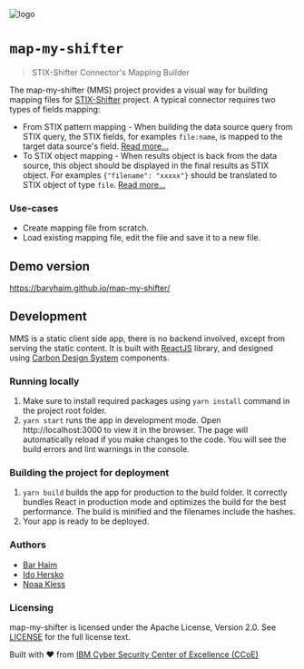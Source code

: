 ![logo](https://user-images.githubusercontent.com/16198896/129204519-78bb6448-246e-4e6d-a456-182792c7b894.png)

# `map-my-shifter`

> STIX-Shifter Connector's Mapping Builder

The map-my-shifter (MMS) project provides a visual way for building mapping files for [STIX-Shifter](https://github.com/opencybersecurityalliance/stix-shifter) project.
A typical connector requires two types of fields mapping:

- From STIX pattern mapping - When building the data source query from STIX query, the STIX fields, for examples `file:name`, is mapped to the target data source's field. [Read more...](https://github.com/opencybersecurityalliance/stix-shifter/blob/master/adapter-guide/develop-translation-module.md#step-2-edit-the-from_stix_map-json-files)
- To STIX object mapping - When results object is back from the data source, this object should be displayed in the final results as STIX object. For examples `{"filename": "xxxxx"}` should be translated to STIX object of type `file`. [Read more...](https://github.com/opencybersecurityalliance/stix-shifter/blob/master/adapter-guide/develop-translation-module.md#step-4-edit-the-to_stix_map-json-file)

### Use-cases

- Create mapping file from scratch.
- Load existing mapping file, edit the file and save it to a new file.

## Demo version

https://barvhaim.github.io/map-my-shifter/

## Development

MMS is a static client side app, there is no backend involved, except from serving the static content. It is built with [ReactJS](https://reactjs.org) library, and designed using [Carbon Design System](https://www.carbondesignsystem.com) components.

### Running locally

1. Make sure to install required packages using `yarn install` command in the project root folder.
2. `yarn start` runs the app in development mode. Open http://localhost:3000 to view it in the browser. The page will automatically reload if you make changes to the code.
   You will see the build errors and lint warnings in the console.

### Building the project for deployment

1. `yarn build` builds the app for production to the build folder. It correctly bundles React in production mode and optimizes the build for the best performance. The build is minified and the filenames include the hashes.
2. Your app is ready to be deployed.

### Authors

- [Bar Haim](https://github.com/barvhaim)
- [Ido Hersko](https://github.com/idohersko)
- [Noaa Kless](https://github.com/noaakl)

### Licensing

map-my-shifter is licensed under the Apache License, Version 2.0. See [LICENSE](https://github.com/barvhaim/map-my-shifter/blob/master/LICENSE) for the full license text.

Built with ❤️ from
[IBM Cyber Security Center of Excellence (CCoE)](https://www.research.ibm.com/haifa/ccoe/)
